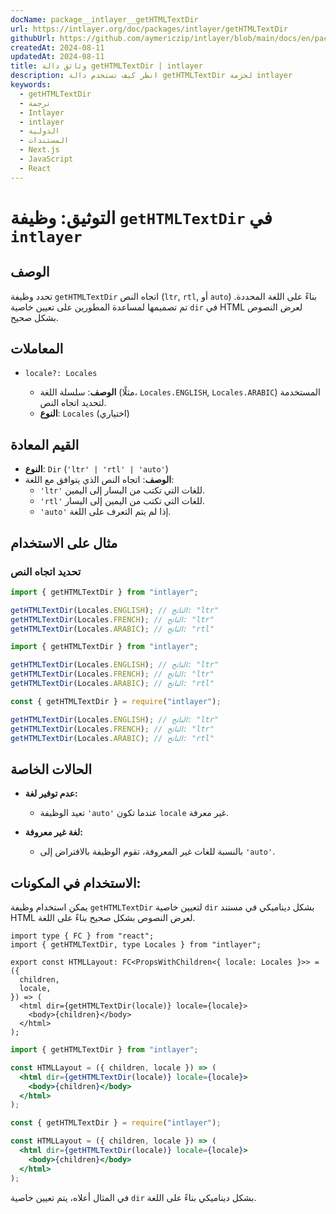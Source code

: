 ```yaml
---
docName: package__intlayer__getHTMLTextDir
url: https://intlayer.org/doc/packages/intlayer/getHTMLTextDir
githubUrl: https://github.com/aymericzip/intlayer/blob/main/docs/en/packages/intlayer/getHTMLTextDir.md
createdAt: 2024-08-11
updatedAt: 2024-08-11
title: وثائق دالة getHTMLTextDir | intlayer
description: انظر كيف تستخدم دالة getHTMLTextDir لحزمة intlayer
keywords:
  - getHTMLTextDir
  - ترجمة
  - Intlayer
  - intlayer
  - الدولية
  - المستندات
  - Next.js
  - JavaScript
  - React
---
```


# التوثيق: وظيفة `getHTMLTextDir` في `intlayer`

## الوصف

تحدد وظيفة `getHTMLTextDir` اتجاه النص (`ltr`, `rtl`, أو `auto`) بناءً على اللغة المحددة. تم تصميمها لمساعدة المطورين على تعيين خاصية `dir` في HTML لعرض النصوص بشكل صحيح.

## المعاملات

- `locale?: Locales`

  - **الوصف**: سلسلة اللغة (مثلًا، `Locales.ENGLISH`, `Locales.ARABIC`) المستخدمة لتحديد اتجاه النص.
  - **النوع**: `Locales` (اختياري)

## القيم المعادة

- **النوع**: `Dir` (`'ltr' | 'rtl' | 'auto'`)
- **الوصف**: اتجاه النص الذي يتوافق مع اللغة:
  - `'ltr'` للغات التي تكتب من اليسار إلى اليمين.
  - `'rtl'` للغات التي تكتب من اليمين إلى اليسار.
  - `'auto'` إذا لم يتم التعرف على اللغة.

## مثال على الاستخدام

### تحديد اتجاه النص

```typescript codeFormat="typescript"
import { getHTMLTextDir } from "intlayer";

getHTMLTextDir(Locales.ENGLISH); // الناتج: "ltr"
getHTMLTextDir(Locales.FRENCH); // الناتج: "ltr"
getHTMLTextDir(Locales.ARABIC); // الناتج: "rtl"
```

```javascript codeFormat="esm"
import { getHTMLTextDir } from "intlayer";

getHTMLTextDir(Locales.ENGLISH); // الناتج: "ltr"
getHTMLTextDir(Locales.FRENCH); // الناتج: "ltr"
getHTMLTextDir(Locales.ARABIC); // الناتج: "rtl"
```

```javascript codeFormat="commonjs"
const { getHTMLTextDir } = require("intlayer");

getHTMLTextDir(Locales.ENGLISH); // الناتج: "ltr"
getHTMLTextDir(Locales.FRENCH); // الناتج: "ltr"
getHTMLTextDir(Locales.ARABIC); // الناتج: "rtl"
```

## الحالات الخاصة

- **عدم توفير لغة:**

  - تعيد الوظيفة `'auto'` عندما تكون `locale` غير معرفة.

- **لغة غير معروفة:**
  - بالنسبة للغات غير المعروفة، تقوم الوظيفة بالافتراض إلى `'auto'`.

## الاستخدام في المكونات:

يمكن استخدام وظيفة `getHTMLTextDir` لتعيين خاصية `dir` بشكل ديناميكي في مستند HTML لعرض النصوص بشكل صحيح بناءً على اللغة.

```tsx codeFormat="typescript"
import type { FC } from "react";
import { getHTMLTextDir, type Locales } from "intlayer";

export const HTMLLayout: FC<PropsWithChildren<{ locale: Locales }>> = ({
  children,
  locale,
}) => (
  <html dir={getHTMLTextDir(locale)} locale={locale}>
    <body>{children}</body>
  </html>
);
```

```jsx codeFormat="esm"
import { getHTMLTextDir } from "intlayer";

const HTMLLayout = ({ children, locale }) => (
  <html dir={getHTMLTextDir(locale)} locale={locale}>
    <body>{children}</body>
  </html>
);
```

```jsx codeFormat="commonjs"
const { getHTMLTextDir } = require("intlayer");

const HTMLLayout = ({ children, locale }) => (
  <html dir={getHTMLTextDir(locale)} locale={locale}>
    <body>{children}</body>
  </html>
);
```

في المثال أعلاه، يتم تعيين خاصية `dir` بشكل ديناميكي بناءً على اللغة.
